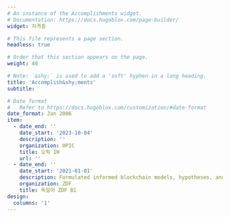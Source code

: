 ```yaml
---
# An instance of the Accomplishments widget.
# Documentation: https://docs.hugoblox.com/page-builder/
widget: 자격증

# This file represents a page section.
headless: true

# Order that this section appears on the page.
weight: 40

# Note: `&shy;` is used to add a 'soft' hyphen in a long heading.
title: 'Accomplish&shy;ments'
subtitle:

# Date format
#   Refer to https://docs.hugoblox.com/customization/#date-format
date_format: Jan 2006
item:
  - date_end: ''
    date_start: '2023-10-04'
    description: ''
    organization: OPIC
    title: 오픽 IH
    url: ''
  - date_end: ''
    date_start: '2021-01-01'
    description: Formulated informed blockchain models, hypotheses, and use cases.
    organization: ZDF
    title: 독일어 ZDF B1
design:
  columns: '1'
---
```

